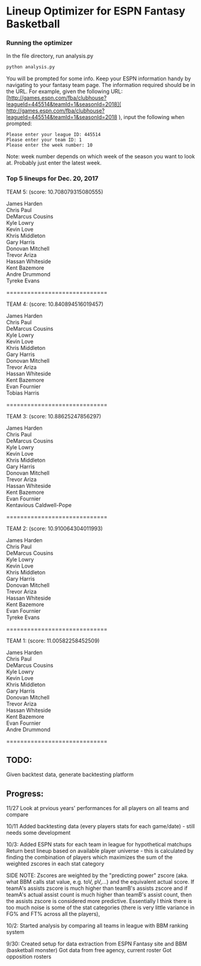 # Lineup Optimizer for ESPN Fantasy Basketball

### Running the optimizer
In the file directory, run analysis.py

```bash
python analysis.py
```

You will be prompted for some info. Keep your ESPN information handy by navigating to your fantasy team page. The information required should be in the URL. For example, given the following URL:
[http://games.espn.com/fba/clubhouse?leagueId=445514&teamId=1&seasonId=2018]( http://games.espn.com/fba/clubhouse?leagueId=445514&teamId=1&seasonId=2018 ), input the following when prompted:  

```
Please enter your league ID: 445514
Please enter your team ID: 1
Please enter the week number: 10
```

Note: week number depends on which week of the season you want to look at. Probably just enter the latest week. 

### Top 5 lineups for Dec. 20, 2017

TEAM 5:  (score: 10.708079315080555)

James Harden <br />
Chris Paul <br />
DeMarcus Cousins <br />
Kyle Lowry <br />
Kevin Love <br />
Khris Middleton <br />
Gary Harris <br />
Donovan Mitchell <br />
Trevor Ariza <br />
Hassan Whiteside <br />
Kent Bazemore <br />
Andre Drummond <br />
Tyreke Evans <br />

=============================


TEAM 4:  (score: 10.840894516019457)

James Harden <br />
Chris Paul <br />
DeMarcus Cousins <br />
Kyle Lowry <br />
Kevin Love <br />
Khris Middleton <br />
Gary Harris <br />
Donovan Mitchell <br />
Trevor Ariza <br />
Hassan Whiteside <br />
Kent Bazemore <br />
Evan Fournier <br />
Tobias Harris <br />

=============================


TEAM 3:  (score: 10.88625247856297)

James Harden <br />
Chris Paul <br />
DeMarcus Cousins <br />
Kyle Lowry <br />
Kevin Love <br />
Khris Middleton <br />
Gary Harris <br />
Donovan Mitchell <br />
Trevor Ariza <br />
Hassan Whiteside <br />
Kent Bazemore <br />
Evan Fournier <br />
Kentavious Caldwell-Pope <br />

=============================


TEAM 2:  (score: 10.910064304011993)

James Harden <br />
Chris Paul <br />
DeMarcus Cousins <br />
Kyle Lowry <br />
Kevin Love <br />
Khris Middleton <br />
Gary Harris <br />
Donovan Mitchell <br />
Trevor Ariza <br />
Hassan Whiteside <br />
Kent Bazemore <br />
Evan Fournier <br />
Tyreke Evans <br />

=============================


TEAM 1:  (score: 11.00582258452509)

James Harden <br />
Chris Paul <br />
DeMarcus Cousins <br />
Kyle Lowry <br />
Kevin Love <br />
Khris Middleton <br />
Gary Harris <br />
Donovan Mitchell <br />
Trevor Ariza <br />
Hassan Whiteside <br />
Kent Bazemore <br />
Evan Fournier <br />
Andre Drummond <br />

=============================

## TODO: 
Given backtest data, generate backtesting platform

## Progress: 
11/27 
Look at prvious years' performances for all players on all teams and compare 

10/11
Added backtesting data (every players stats for each game/date) - still needs some development 

10/3:
Added ESPN stats for each team in league for hypothetical matchups
Return best lineup based on available player universe - this is calculated by finding the combination of players which maximizes the sum of the weighted zscores in each stat category

SIDE NOTE: Zscores are weighted by the "predicting power" zscore (aka. what BBM calls stat value, e.g. toV, pV,...) and the equivalent actual score. If teamA's assists zscore is much higher than teamB's assists zscore and if teamA's actual assist count is much higher than teamB's assist count, then the assists zscore is considered more predictive. Essentially I think there is too much noise is some of the stat categories (there is very little variance in FG% and FT% across all the players), 

10/2:
Started analysis by comparing all teams in league with BBM ranking system

9/30: 
Created setup for data extraction from ESPN Fantasy site and BBM (basketball monster)
Got data from free agency, current roster
Got opposition rosters
